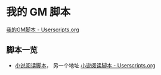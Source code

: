 我的 GM 脚本
===========

[我的GM脚本 - Userscripts.org](https://userscripts.org/users/138842/scripts)

## 脚本一览

 - [小说阅读脚本](MyNovelReader)， 另一个地址 [小说阅读脚本 - Userscripts.org](https://userscripts.org/scripts/show/165951)